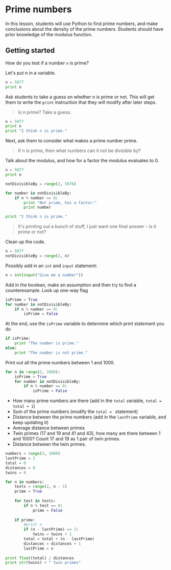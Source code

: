 # Prime numbers

In this lesson, students will use Python to find prime numbers, and make conclusions about the density of the prime numbers.
Students should have prior knowledge of the modulus function.

## Getting started

How do you test if a number `n` is prime?

Let's put n in a variable.
```python
n = 5077
print n
```

Ask students to take a guess on whether n is prime or not. This will get them to write the `print` instruction that they will modify after later steps.

> Is n prime? Take a guess.

```python
n = 5077
print n
print "I think n is prime."
```

Next, ask them to consider what makes a prime number prime.

> If n is prime, then what numbers can it not be divisible by?


Talk about the modulus, and how for a factor the modulus evaluates to 0.

```python
n = 5077
print n

notDivisibleBy = range(2, 5076)

for number in notDivisibleBy:
	if n % number == 0:
		print "Not prime, has a factor:"
		print number

print "I think n is prime."
```

> It's printing out a bunch of stuff, I just want one final answer - is it prime or not?

Clean up the code.
```python
n = 5077
notDivisibleBy = range(2, n)
```

Possibly add in an `int` and `input` statement:
```python
n = int(input("Give me a number"))
```

Add in the boolean, make an assumption and then try to find a counterexample. Look up one-way flag
```python
isPrime = True
for number in notDivisibleBy:
	if n % number == 0:
		isPrime = False
```

At the end, use the `isPrime` variable to determine which print statement you do

```python
if isPrime:
	print "The number is prime."
else:
	print "The number is not prime."
```

Print out all the prime numbers between 1 and 1000.

```python
for n in range(2, 1000):
	isPrime = True
	for number in notDivisibleBy:
		if n % number == 0:
			isPrime = False
```

- How many prime numbers are there (add in the `total` variable, `total = total + 1`)
- Sum of the prime numbers (modify the `total = ` statement)
- Distance between the prime numbers (add in the `lastPrime` variable, and keep updating it)
- Average distance between primes
- Twin primes (17 and 19 and 41 and 43), how many are there between 1 and 1000? Count 17 and 19 as 1 pair of twin primes.
- Distance between the twin primes.

```python
numbers = range(3, 1000)
lastPrime = 2
total = 0
distances = 0
twins = 0

for n in numbers:
	tests = range(2, n - 1)
	prime = True
	
	for test in tests:
		if n % test == 0:
			prime = False
	
	if prime:
		#print n
		if (n - lastPrime) == 2:
			twins = twins + 1
		total = total + (n - lastPrime)
		distances = distances + 1
		lastPrime = n
		
print float(total) / distances
print str(twins) + " twin primes"
```
